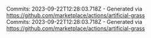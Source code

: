 Commits: 2023-09-22T12:28:03.718Z - Generated via https://github.com/marketplace/actions/artificial-grass
<br>
Commits: 2023-09-22T12:28:03.718Z - Generated via https://github.com/marketplace/actions/artificial-grass
<br>
